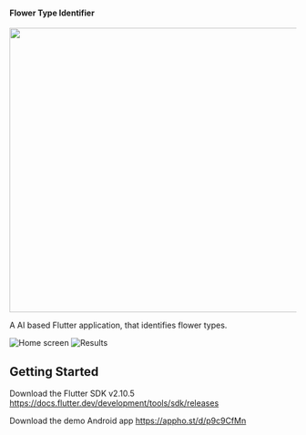 #### Flower Type Identifier

<img src="https://drive.google.com/uc?export=view&id=1OyuR-SffKqmopsqWc8aiNO8Vkr6-TiWU" width="700" height="500">

A AI based Flutter application, that identifies flower types. 

![Home screen](https://drive.google.com/uc?export=view&id=1C0TaqGC9UoiyU0f9_1PGsQY1JEEJzA_6)
![Results](https://drive.google.com/uc?export=view&id=18V3HRqHvFgMTKXgFPzeNsOKFF1T6aoTw)

## Getting Started

Download the Flutter SDK v2.10.5
https://docs.flutter.dev/development/tools/sdk/releases


Download the demo Android app
https://appho.st/d/p9c9CfMn
